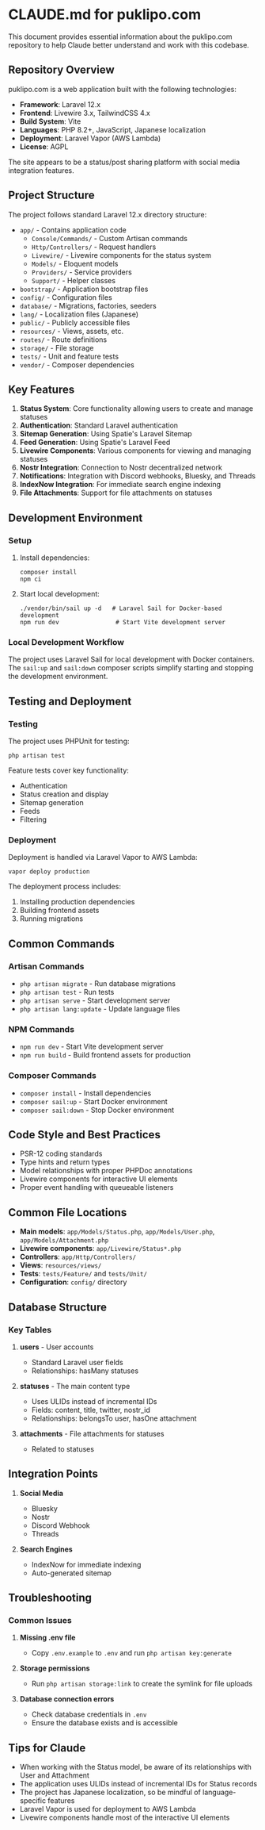 # CLAUDE.md for puklipo.com

This document provides essential information about the puklipo.com repository to help Claude better understand and work with this codebase.

## Repository Overview

puklipo.com is a web application built with the following technologies:

- **Framework**: Laravel 12.x
- **Frontend**: Livewire 3.x, TailwindCSS 4.x
- **Build System**: Vite
- **Languages**: PHP 8.2+, JavaScript, Japanese localization
- **Deployment**: Laravel Vapor (AWS Lambda)
- **License**: AGPL

The site appears to be a status/post sharing platform with social media integration features.

## Project Structure

The project follows standard Laravel 12.x directory structure:

- `app/` - Contains application code
  - `Console/Commands/` - Custom Artisan commands
  - `Http/Controllers/` - Request handlers
  - `Livewire/` - Livewire components for the status system
  - `Models/` - Eloquent models
  - `Providers/` - Service providers
  - `Support/` - Helper classes
- `bootstrap/` - Application bootstrap files
- `config/` - Configuration files
- `database/` - Migrations, factories, seeders
- `lang/` - Localization files (Japanese)
- `public/` - Publicly accessible files
- `resources/` - Views, assets, etc.
- `routes/` - Route definitions
- `storage/` - File storage
- `tests/` - Unit and feature tests
- `vendor/` - Composer dependencies

## Key Features

1. **Status System**: Core functionality allowing users to create and manage statuses
2. **Authentication**: Standard Laravel authentication
3. **Sitemap Generation**: Using Spatie's Laravel Sitemap
4. **Feed Generation**: Using Spatie's Laravel Feed
5. **Livewire Components**: Various components for viewing and managing statuses
6. **Nostr Integration**: Connection to Nostr decentralized network
7. **Notifications**: Integration with Discord webhooks, Bluesky, and Threads
8. **IndexNow Integration**: For immediate search engine indexing
9. **File Attachments**: Support for file attachments on statuses

## Development Environment

### Setup

1. Install dependencies:
   ```
   composer install
   npm ci
   ```

2. Start local development:
   ```
   ./vendor/bin/sail up -d   # Laravel Sail for Docker-based development
   npm run dev                # Start Vite development server
   ```

### Local Development Workflow

The project uses Laravel Sail for local development with Docker containers. The `sail:up` and `sail:down` composer scripts simplify starting and stopping the development environment.

## Testing and Deployment

### Testing

The project uses PHPUnit for testing:
```
php artisan test
```

Feature tests cover key functionality:
- Authentication
- Status creation and display
- Sitemap generation
- Feeds
- Filtering

### Deployment

Deployment is handled via Laravel Vapor to AWS Lambda:

```
vapor deploy production
```

The deployment process includes:
1. Installing production dependencies
2. Building frontend assets
3. Running migrations

## Common Commands

### Artisan Commands

- `php artisan migrate` - Run database migrations
- `php artisan test` - Run tests
- `php artisan serve` - Start development server
- `php artisan lang:update` - Update language files

### NPM Commands

- `npm run dev` - Start Vite development server
- `npm run build` - Build frontend assets for production

### Composer Commands

- `composer install` - Install dependencies
- `composer sail:up` - Start Docker environment
- `composer sail:down` - Stop Docker environment

## Code Style and Best Practices

- PSR-12 coding standards
- Type hints and return types
- Model relationships with proper PHPDoc annotations
- Livewire components for interactive UI elements
- Proper event handling with queueable listeners

## Common File Locations

- **Main models**: `app/Models/Status.php`, `app/Models/User.php`, `app/Models/Attachment.php`
- **Livewire components**: `app/Livewire/Status*.php`
- **Controllers**: `app/Http/Controllers/`
- **Views**: `resources/views/`
- **Tests**: `tests/Feature/` and `tests/Unit/`
- **Configuration**: `config/` directory

## Database Structure

### Key Tables

1. **users** - User accounts
   - Standard Laravel user fields
   - Relationships: hasMany statuses

2. **statuses** - The main content type
   - Uses ULIDs instead of incremental IDs
   - Fields: content, title, twitter, nostr_id
   - Relationships: belongsTo user, hasOne attachment

3. **attachments** - File attachments for statuses
   - Related to statuses

## Integration Points

1. **Social Media**
   - Bluesky
   - Nostr
   - Discord Webhook
   - Threads

2. **Search Engines**
   - IndexNow for immediate indexing
   - Auto-generated sitemap

## Troubleshooting

### Common Issues

1. **Missing .env file**
   - Copy `.env.example` to `.env` and run `php artisan key:generate`

2. **Storage permissions**
   - Run `php artisan storage:link` to create the symlink for file uploads

3. **Database connection errors**
   - Check database credentials in `.env`
   - Ensure the database exists and is accessible

## Tips for Claude

- When working with the Status model, be aware of its relationships with User and Attachment
- The application uses ULIDs instead of incremental IDs for Status records
- The project has Japanese localization, so be mindful of language-specific features
- Laravel Vapor is used for deployment to AWS Lambda
- Livewire components handle most of the interactive UI elements
